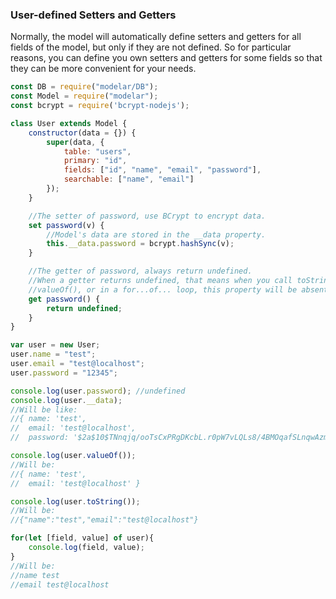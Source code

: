 ### User-defined Setters and Getters

Normally, the model will automatically define setters and getters for all 
fields of the model, but only if they are not defined. So for particular 
reasons, you can define you own setters and getters for some fields so that 
they can be more convenient for your needs.

```javascript
const DB = require("modelar/DB");
const Model = require("modelar");
const bcrypt = require('bcrypt-nodejs');

class User extends Model {
    constructor(data = {}) {
        super(data, {
            table: "users",
            primary: "id",
            fields: ["id", "name", "email", "password"],
            searchable: ["name", "email"]
        });
    }

    //The setter of password, use BCrypt to encrypt data.
    set password(v) {
        //Model's data are stored in the __data property.
        this.__data.password = bcrypt.hashSync(v);
    }

    //The getter of password, always return undefined.
    //When a getter returns undefined, that means when you call toString() or
    //valueOf(), or in a for...of... loop, this property will be absent.
    get password() {
        return undefined;
    }
}

var user = new User;
user.name = "test";
user.email = "test@localhost";
user.password = "12345";

console.log(user.password); //undefined
console.log(user.__data);
//Will be like:
//{ name: 'test',
//  email: 'test@localhost',
//  password: '$2a$10$TNnqjq/ooTsCxPRgDKcbL.r0pW7vLQLs8/4BMOqafSLnqwAzm3MJa' }

console.log(user.valueOf());
//Will be:
//{ name: 'test',
//  email: 'test@localhost' }

console.log(user.toString());
//Will be:
//{"name":"test","email":"test@localhost"}

for(let [field, value] of user){
    console.log(field, value);
}
//Will be:
//name test
//email test@localhost
```